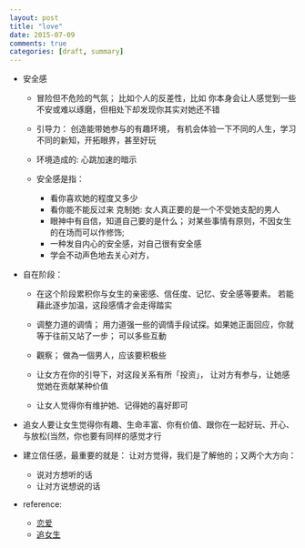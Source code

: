 ```yaml
---
layout: post
title: "love"
date: 2015-07-09
comments: true
categories: [draft, summary]
---
```


* 安全感
  - 冒险但不危险的气氛； 比如个人的反差性，比如 你本身会让人感觉到一些不安或难以琢磨，但相处下却发现你其实对她还不错
  - 引导力： 创造能带她参与的有趣环境， 有机会体验一下不同的人生，学习不同的新知，开拓眼界，甚至好玩
  - 环境造成的: 心跳加速的暗示
  
  - 安全感是指：
    + 看你喜欢她的程度又多少
    + 看你能不能反过来 克制她: 女人真正要的是一个不受她支配的男人
    + 眼神中有自信，知道自己要的是什么； 对某些事情有原则，不因女生的在场而可以作修饰;
    + 一种发自内心的安全感，对自己很有安全感
    + 学会不动声色地去关心对方，

* 自在阶段：
  - 在这个阶段累积你与女生的亲密感、信任度、记忆、安全感等要素。 若能藉此逐步加温，这段感情才会走得踏实
  - 调整力道的调情； 用力道强一些的调情手段试探。如果她正面回应，你就等于往前又站了一步； 可以多些互動
  - 觀察； 做為一個男人，应该要积极些

  - 让女方在你的引导下，对这段关系有所「投资」， 让对方有参与，让她感觉她在贡献某种价值
  -  让女人觉得你有维护她、记得她的喜好即可

* 追女人要让女生觉得你有趣、生命丰富、你有价值、跟你在一起好玩、开心、与放松(当然，你也要有同样的感觉才行

* 建立信任感，最重要的就是： 让对方觉得，我们是了解他的；又两个大方向：
  - 说对方想听的话
  - 让对方说想说的话

* reference:
  - [恋爱](http://www.xinli001.com/info/13279/)
  - [追女生](http://blog.udn.com/54PH7/2001852)
